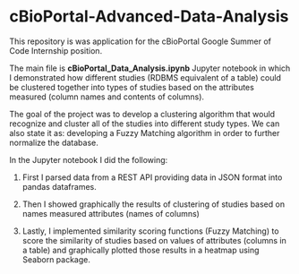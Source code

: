 # cBioPortal-Advanced-Data-Analysis

This repository is was application for the cBioPortal Google Summer of Code Internship position.

The main file is **cBioPortal_Data_Analysis.ipynb** Jupyter notebook in which I demonstrated how different studies (RDBMS equivalent of a table) 
could be clustered together into types of studies based on the attributes measured (column names and contents of columns).  

The goal of the project was to develop a clustering algorithm that would recognize and cluster all of the studies into different study types. We can also state it as: developing a Fuzzy Matching algorithm in order to further normalize the database.    
  

In the Jupyter notebook I did the following:  

1) First I parsed data from a REST API providing data in JSON format into pandas dataframes.  

2) Then I showed graphically the results of clustering of studies based on names measured attributes (names of columns)  

3) Lastly, I implemented similarity scoring functions (Fuzzy Matching) to score the similarity of studies based on values of attributes (columns in a table) and graphically plotted those results in a heatmap using Seaborn package.

